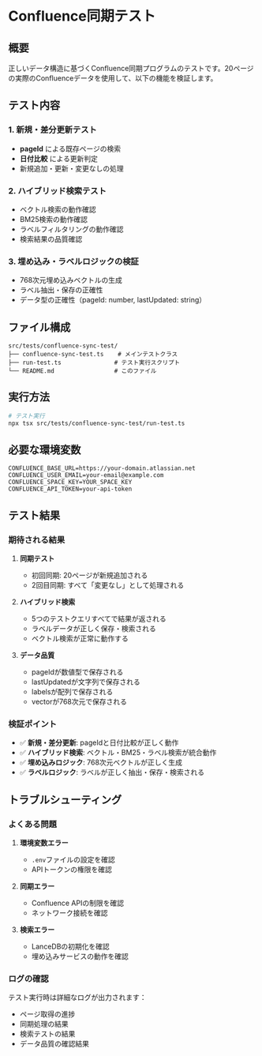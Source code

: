 # Confluence同期テスト

## 概要

正しいデータ構造に基づくConfluence同期プログラムのテストです。20ページの実際のConfluenceデータを使用して、以下の機能を検証します。

## テスト内容

### 1. 新規・差分更新テスト
- **pageId** による既存ページの検索
- **日付比較** による更新判定
- 新規追加・更新・変更なしの処理

### 2. ハイブリッド検索テスト
- ベクトル検索の動作確認
- BM25検索の動作確認
- ラベルフィルタリングの動作確認
- 検索結果の品質確認

### 3. 埋め込み・ラベルロジックの検証
- 768次元埋め込みベクトルの生成
- ラベル抽出・保存の正確性
- データ型の正確性（pageId: number, lastUpdated: string）

## ファイル構成

```
src/tests/confluence-sync-test/
├── confluence-sync-test.ts    # メインテストクラス
├── run-test.ts               # テスト実行スクリプト
└── README.md                 # このファイル
```

## 実行方法

```bash
# テスト実行
npx tsx src/tests/confluence-sync-test/run-test.ts
```

## 必要な環境変数

```env
CONFLUENCE_BASE_URL=https://your-domain.atlassian.net
CONFLUENCE_USER_EMAIL=your-email@example.com
CONFLUENCE_SPACE_KEY=YOUR_SPACE_KEY
CONFLUENCE_API_TOKEN=your-api-token
```

## テスト結果

### 期待される結果

1. **同期テスト**
   - 初回同期: 20ページが新規追加される
   - 2回目同期: すべて「変更なし」として処理される

2. **ハイブリッド検索**
   - 5つのテストクエリすべてで結果が返される
   - ラベルデータが正しく保存・検索される
   - ベクトル検索が正常に動作する

3. **データ品質**
   - pageIdが数値型で保存される
   - lastUpdatedが文字列で保存される
   - labelsが配列で保存される
   - vectorが768次元で保存される

### 検証ポイント

- ✅ **新規・差分更新**: pageIdと日付比較が正しく動作
- ✅ **ハイブリッド検索**: ベクトル・BM25・ラベル検索が統合動作
- ✅ **埋め込みロジック**: 768次元ベクトルが正しく生成
- ✅ **ラベルロジック**: ラベルが正しく抽出・保存・検索される

## トラブルシューティング

### よくある問題

1. **環境変数エラー**
   - `.env`ファイルの設定を確認
   - APIトークンの権限を確認

2. **同期エラー**
   - Confluence APIの制限を確認
   - ネットワーク接続を確認

3. **検索エラー**
   - LanceDBの初期化を確認
   - 埋め込みサービスの動作を確認

### ログの確認

テスト実行時は詳細なログが出力されます：
- ページ取得の進捗
- 同期処理の結果
- 検索テストの結果
- データ品質の確認結果
